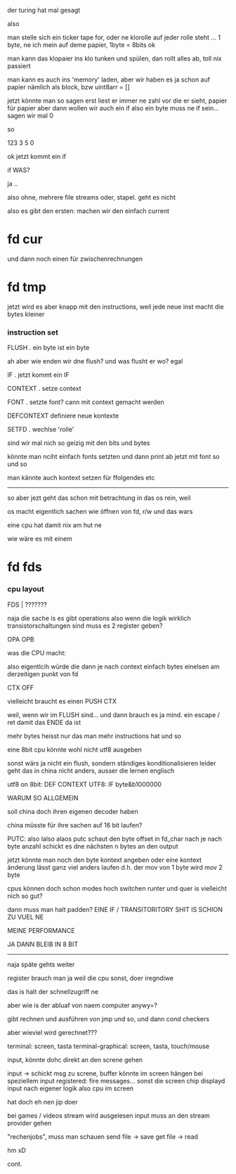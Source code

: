 der turing hat mal gesagt

also 


man stelle sich ein ticker tape for, oder ne klorolle
auf jeder rolle steht ... 1 byte, ne ich mein auf deme papier, 1byte = 8bits ok

man kann das klopaier ins klo tunken und spülen, dan rollt alles ab, toll
nix passiert

man kann es auch ins 'memory' laden, aber wir haben es ja schon auf papier
nämlich als block, bzw uint8arr = []


jetzt könnte man so sagen
erst liest er immer ne zahl vor die er sieht, papier für papier
aber dann wollen wir auch ein if
also ein byte muss ne if sein... 
sagen wir mal 0

so

123 3 5 0

ok jetzt kommt ein if

if WAS?

ja .. 

also ohne, mehrere file streams oder, stapel. geht es nicht

also es gibt den ersten: machen wir den einfach current
# fd cur
und dann noch einen für zwischenrechnungen
# fd tmp

jetzt wird es aber knapp mit den instructions, weil jede neue inst macht die bytes kleiner

### instruction set 
FLUSH . ein byte ist ein byte

ah aber wie enden wir dne flush?
und was flusht er wo? egal

IF . jetzt kommt ein IF

CONTEXT . setze context

FONT . setzte font? cann mit context gemacht werden

DEFCONTEXT definiere neue kontexte

SETFD . wechlse 'rolle'




sind wir mal nich so geizig mit den bits und bytes

könnte man nciht einfach fonts setzten und dann
print ab jetzt mit font so und so

man kännte auch kontext setzen für ffolgendes etc


---

so aber jezt geht das schon mit betrachtung in das os rein, weil 

os macht eigentlich sachen wie 
öffnen von fd, r/w und das wars

eine cpu hat damit nix am hut ne

wie wäre es mit einem

# fd fds


### cpu layout
FDS | ???????

naja die sache is es gibt operations also
wenn die logik wirklich transistorschaltungen sind
muss es 2 register geben?

OPA OPB



was die CPU macht:

also eigentlcih würde die dann je nach context einfach bytes einelsen am derzeitigen punkt von fd

CTX OFF

vielleicht braucht es einen PUSH CTX

weil, wenn wir im FLUSH sind... und dann brauch es ja mind. ein escape / ret
damit das ENDE da ist

mehr bytes heisst nur das man mehr instructions hat und so

eine 8bit cpu könnte wohl nicht utf8 ausgeben

sonst wärs ja nicht ein flush, sondern ständiges konditionalisieren 
leider geht das in china nicht anders, ausser die lernen englisch

utf8 on 8bit:
DEF CONTEXT  UTF8:
IF byte&b1000000

WARUM SO ALLGEMEIN

soll china doch ihren eigenen decoder haben

china müsste für ihre sachen auf 16 bit laufen?

PUTC:
    also lalso alaos
    putc schaut den byte offset in fd_char nach
    je nach byte anzahl schickt es dne nächsten n bytes an den output

jetzt könnte man noch den byte kontext angeben
oder eine kontext änderung lässt ganz viel anders laufen
d.h. der mov von 1 byte wird mov 2 byte

cpus können doch schon modes hoch switchen
runter und quer is vielleicht nich so gut?

dann muss man halt padden?
EINE IF / TRANSITORITORY SHIT IS SCHION ZU VUEL NE

MEINE PERFORMANCE

JA DANN BLEIB IN 8 BIT

---


naja späte gehts weiter

register brauch man ja weil die cpu sonst, doer iregndiwe

das is halt der schnellzugriff ne 

aber wie is der abluaf von naem computer anywy=?


gibt rechnen
und ausführen von jmp und so, und dann cond checkers

aber wieviel wird gerechnet???

terminal: screen, tasta
terminal-graphical: screen, tasta, touch/mouse

input, könnte dohc direkt an den screne gehen

input -> schickt msg zu screne, 
buffer könnte im screen hängen
bei speziellem input registered:
fire messages...
sonst
die screen chip displayd input nach eigener logik
also cpu im screen

hat doch eh nen jip doer

bei games / videos
stream wird ausgelesen
input muss an den stream provider gehen

"rechenjobs", muss man schauen
send file -> save
get file -> read

hm
xD

cont.










